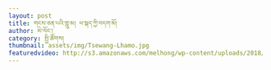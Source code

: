 ```yaml
---
layout: post
title: གངས་ཅན་པའི་གླུ་མ། ཕ་སྐད་ཀྱི་བདག་མོ།
author: མེ་ལོང་།
category: སྤྱི་ཚོགས།
thumbnail: assets/img/Tsewang-Lhamo.jpg
featuredvideo: http://s3.amazonaws.com/melhong/wp-content/uploads/2018/06/22133649/TsewangLhamoFinalWeb2.mp4
---
```



